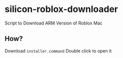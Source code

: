 # silicon-roblox-downloader
Script to Download ARM Version of Roblox Mac
## How?
Download `installer.command`
Double click to open it
